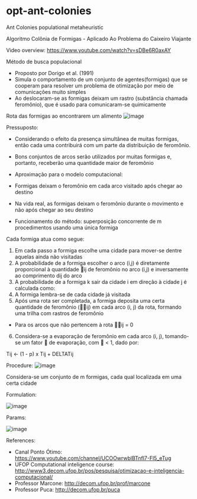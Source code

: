 # opt-ant-colonies
Ant Colonies populational metaheuristic

Algoritmo Colônia de Formigas - Aplicado Ao Problema do Caixeiro Viajante

Video overview: https://www.youtube.com/watch?v=sDBe6R0axAY

Método de busca populacional
- Proposto por Dorigo et al. (1991)
- Simula o comportamento de um conjunto de agentes(formigas) que se cooperam para resolver um problema de otimização por meio de comunicações muito simples
- Ao deslocaram-se as formigas deixam um rastro (substância chamada feromônio), que é usado para comunicaram-se quimicamente

Rota das formigas ao encontrarem um alimento
![image](https://user-images.githubusercontent.com/22028539/130354928-dab1d9d0-5193-4b38-b3f2-df8a7d83e66a.png)



Pressuposto:
- Considerando o efeito da presença simultânea de muitas formigas, então cada uma contribuirá com um parte da distribuição de feromônio.
- Bons conjuntos de arcos serão utilizados por muitas formigas e, portanto, receberão uma quantidade maior de feromônio
- Aproximação para o modelo computacional:
- Formigas deixam o feromônio em cada arco visitado após chegar ao destino
- Na vida real, as formigas deixam o feromônio durante o movimento e não após chegar ao seu destino

- Funcionamento do método: superposição concorrente de m procedimentos usando uma única formiga

Cada formiga atua como segue:
1. Em cada passo a formiga escolhe uma cidade para mover-se dentre aquelas ainda não visitadas
2. A probabilidade de a formiga escolher o arco (i,j) é diretamente proporcional à quantidade ij de feromônio no arco (i,j) e inversamente ao comprimento dij do arco 
3. A probabilidade de a formiga k sair da cidade i em direção à cidade j é calculada como:
4. A formiga lembra-se de cada cidade já visitada
5. Após uma rota ser completada, a formiga deposita uma certa quantidade de feromônio (ij) em cada arco (i, j) da rota, formando uma trilha com rastros de feromônio
  - Para os arcos que não pertencem à rota ij = 0
6. Considera-se a evaporação de feromônio em cada arco (i, j), tomando-se um fator  de evaporação, com  < 1, dado por:

Tij <- (1 - p) x Tij + DELTATij

Procedure:
![image](https://user-images.githubusercontent.com/22028539/130355785-6fb42c5f-a6c7-45c8-8be5-dc23aa7c9174.png)

Considera-se um conjunto de m formigas, cada qual localizada em uma certa cidade

Formulation:

![image](https://user-images.githubusercontent.com/22028539/130355331-89877118-ad41-4e10-a9e7-7b216ff235ea.png)

Params:

![image](https://user-images.githubusercontent.com/22028539/130355344-301ab5a3-a766-4eaa-be6a-d8032a679fdd.png)

References:

- Canal Ponto Ótimo: https://www.youtube.com/channel/UCOOwrwblBTnfl7-Fl5_eTug
- UFOP Computational inteligence course: http://www3.decom.ufop.br/pos/pesquisa/otimizacao-e-inteligencia-computacional/
- Professor Marcone: http://decom.ufop.br/prof/marcone
- Professor Puca: http://decom.ufop.br/puca
